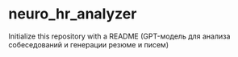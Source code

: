 # neuro_hr_analyzer
Initialize this repository with a README (GPT-модель для анализа собеседований и генерации резюме и писем)
